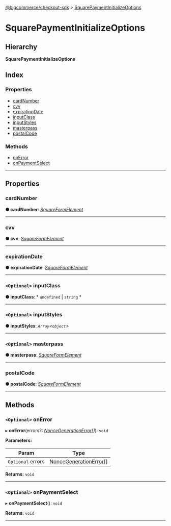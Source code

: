 [@bigcommerce/checkout-sdk](../README.md) > [SquarePaymentInitializeOptions](../interfaces/squarepaymentinitializeoptions.md)

# SquarePaymentInitializeOptions

## Hierarchy

**SquarePaymentInitializeOptions**

## Index

### Properties

* [cardNumber](squarepaymentinitializeoptions.md#cardnumber)
* [cvv](squarepaymentinitializeoptions.md#cvv)
* [expirationDate](squarepaymentinitializeoptions.md#expirationdate)
* [inputClass](squarepaymentinitializeoptions.md#inputclass)
* [inputStyles](squarepaymentinitializeoptions.md#inputstyles)
* [masterpass](squarepaymentinitializeoptions.md#masterpass)
* [postalCode](squarepaymentinitializeoptions.md#postalcode)

### Methods

* [onError](squarepaymentinitializeoptions.md#onerror)
* [onPaymentSelect](squarepaymentinitializeoptions.md#onpaymentselect)

---

## Properties

<a id="cardnumber"></a>

###  cardNumber

**● cardNumber**: *[SquareFormElement](squareformelement.md)*

___
<a id="cvv"></a>

###  cvv

**● cvv**: *[SquareFormElement](squareformelement.md)*

___
<a id="expirationdate"></a>

###  expirationDate

**● expirationDate**: *[SquareFormElement](squareformelement.md)*

___
<a id="inputclass"></a>

### `<Optional>` inputClass

**● inputClass**: * `undefined` &#124; `string`
*

___
<a id="inputstyles"></a>

### `<Optional>` inputStyles

**● inputStyles**: *`Array`<`object`>*

___
<a id="masterpass"></a>

### `<Optional>` masterpass

**● masterpass**: *[SquareFormElement](squareformelement.md)*

___
<a id="postalcode"></a>

###  postalCode

**● postalCode**: *[SquareFormElement](squareformelement.md)*

___

## Methods

<a id="onerror"></a>

### `<Optional>` onError

▸ **onError**(errors?: *[NonceGenerationError](noncegenerationerror.md)[]*): `void`

**Parameters:**

| Param | Type |
| ------ | ------ |
| `Optional` errors | [NonceGenerationError](noncegenerationerror.md)[] |

**Returns:** `void`

___
<a id="onpaymentselect"></a>

### `<Optional>` onPaymentSelect

▸ **onPaymentSelect**(): `void`

**Returns:** `void`

___


